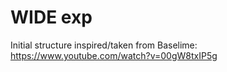 # WIDE exp

Initial structure inspired/taken from Baselime:
https://www.youtube.com/watch?v=00gW8txIP5g
